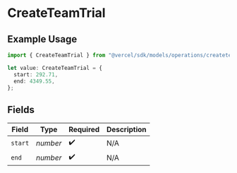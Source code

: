 # CreateTeamTrial

## Example Usage

```typescript
import { CreateTeamTrial } from "@vercel/sdk/models/operations/createteam.js";

let value: CreateTeamTrial = {
  start: 292.71,
  end: 4349.55,
};
```

## Fields

| Field              | Type               | Required           | Description        |
| ------------------ | ------------------ | ------------------ | ------------------ |
| `start`            | *number*           | :heavy_check_mark: | N/A                |
| `end`              | *number*           | :heavy_check_mark: | N/A                |